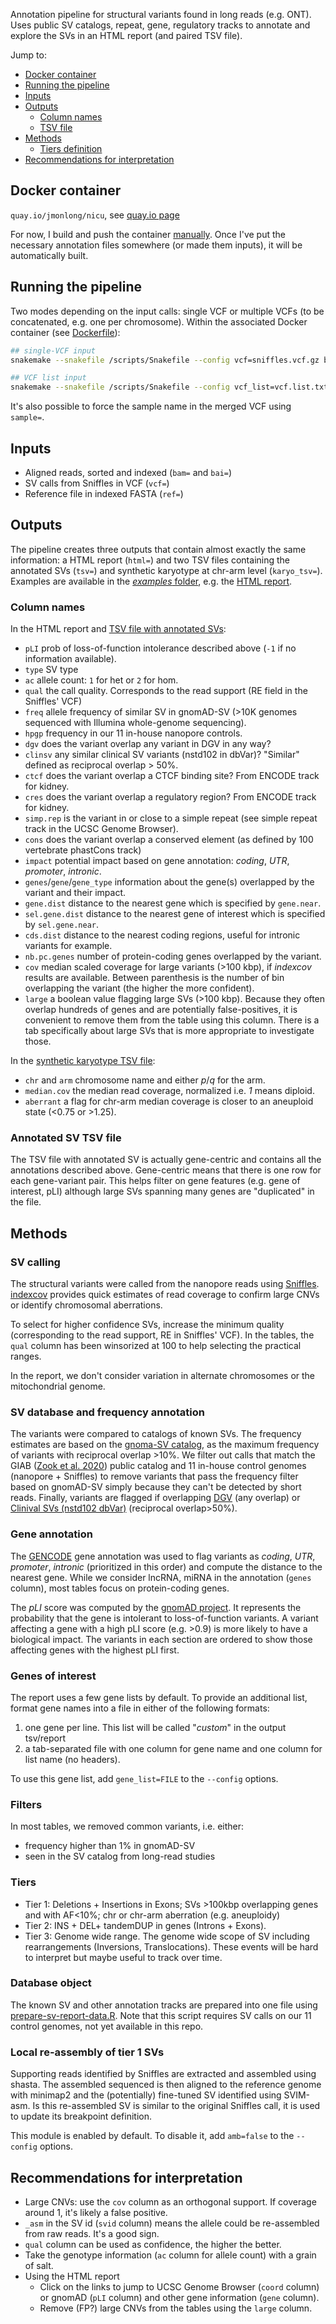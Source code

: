 Annotation pipeline for structural variants found in long reads (e.g. ONT). 
Uses public SV catalogs, repeat, gene, regulatory tracks to annotate and explore the SVs in an HTML report (and paired TSV file).

Jump to:
- [Docker container](#docker-container)
- [Running the pipeline](#running-the-pipeline)
- [Inputs](#inputs)
- [Outputs](#outputs)
    - [Column names](#column-names)
    - [TSV file](#tsv-file)
- [Methods](#methods)
    - [Tiers definition](#tiers)
- [Recommendations for interpretation](#recommendations-for-interpretation)

## Docker container

`quay.io/jmonlong/nicu`, see [quay.io page](https://quay.io/repository/jmonlong/svnicu)

For now, I build and push the container [manually](buil_docker.sh). 
Once I've put the necessary annotation files somewhere (or made them inputs), it will be automatically built.

## Running the pipeline

Two modes depending on the input calls: single VCF or multiple VCFs (to be concatenated, e.g. one per chromosome).
Within the associated Docker container (see [Dockerfile](Dockerfile)):

```sh
## single-VCF input
snakemake --snakefile /scripts/Snakefile --config vcf=sniffles.vcf.gz bam=reads.bam bai=reads.bam.bai ref=hg37.fa html=sv-report.html tsv=sv-annotated.tsv karyo_tsv=chr-arm-karyotype.tsv --cores 2

## VCF list input
snakemake --snakefile /scripts/Snakefile --config vcf_list=vcf.list.txt bam=reads.bam bai=reads.bam.bai ref=hg37.fa html=sv-report.html tsv=sv-annotated.tsv karyo_tsv=chr-arm-karyotype.tsv --cores 2
```

It's also possible to force the sample name in the merged VCF using `sample=`.

## Inputs

- Aligned reads, sorted and indexed (`bam=` and `bai=`)
- SV calls from Sniffles in VCF (`vcf=`)
- Reference file in indexed FASTA (`ref=`)

## Outputs

The pipeline creates three outputs that contain almost exactly the same information: a HTML report (`html=`) and two TSV files containing the annotated SVs (`tsv=`) and synthetic karyotype at chr-arm level (`karyo_tsv=`).
Examples are available in the [*examples* folder](examples), e.g. the [HTML report](examples/sv-report.html).

### Column names

In the HTML report and [TSV file with annotated SVs](examples/sv-annotated.tsv):

- `pLI` prob of  loss-of-function intolerance described above (`-1` if no information available).
- `type` SV type
- `ac` allele count: `1` for het or `2` for hom.
- `qual` the call quality. Corresponds to the read support (RE field in the Sniffles' VCF)
- `freq` allele frequency of similar SV in gnomAD-SV (>10K genomes sequenced with Illumina whole-genome sequencing).
- `hpgp` frequency in our 11 in-house nanopore controls.
- `dgv` does the variant overlap any variant in DGV in any way?
- `clinsv` any similar clinical SV variants (nstd102 in dbVar)? "Similar" defined as reciprocal overlap > 50%.
- `ctcf` does the variant overlap a CTCF binding site? From ENCODE track for kidney.
- `cres` does the variant overlap a regulatory region? From ENCODE track for kidney.
- `simp.rep` is the variant in or close to a simple repeat (see simple repeat track in the UCSC Genome Browser).
- `cons` does the variant overlap a conserved element (as defined by 100 vertebrate phastCons track)
- `impact` potential impact based on gene annotation: *coding*, *UTR*, *promoter*, *intronic*.
- `genes`/`gene`/`gene_type` information about the gene(s) overlapped by the variant and their impact.
- `gene.dist` distance to the nearest gene which is specified by `gene.near`.
- `sel.gene.dist` distance to the nearest gene of interest which is specified by `sel.gene.near`.
- `cds.dist` distance to the nearest coding regions, useful for intronic variants for example.
- `nb.pc.genes` number of protein-coding genes overlapped by the variant.
- `cov` median scaled coverage for large variants (>100 kbp), if *indexcov* results are available. Between parenthesis is the number of bin overlapping the variant (the higher the more confident).
- `large` a boolean value flagging large SVs (>100 kbp). Because they often overlap hundreds of genes and are potentially false-positives, it is convenient to remove them from the table using this column. There is a tab specifically about large SVs that is more appropriate to investigate those.

In the [synthetic karyotype TSV file](examples/chr-arm-karyotype.tsv):

- `chr` and `arm` chromosome name and either *p*/*q* for the arm.
- `median.cov` the median read coverage, normalized i.e. *1* means diploid.
- `aberrant` a flag for chr-arm median coverage is closer to an aneuploid state (<0.75 or >1.25).


### Annotated SV TSV file

The TSV file with annotated SV is actually gene-centric and contains all the annotations described above.
Gene-centric means that there is one row for each gene-variant pair.
This helps filter on gene features (e.g. gene of interest, pLI) although large SVs spanning many genes are "duplicated" in the file.


## Methods

### SV calling 

The structural variants were called from the nanopore reads using [Sniffles](https://github.com/fritzsedlazeck/Sniffles).
[indexcov](https://github.com/brentp/goleft/tree/master/indexcov) provides quick estimates of read coverage to confirm large CNVs or identify chromosomal aberrations. 

To select for higher confidence SVs, increase the minimum quality (corresponding to the read support, RE in Sniffles' VCF). 
In the tables, the `qual` column has been winsorized at 100 to help selecting the practical ranges.

In the report, we don't consider variation in alternate chromosomes or the mitochondrial genome.

### SV database and frequency annotation

The variants were compared to catalogs of known SVs.
The frequency estimates are based on the [gnoma-SV catalog](https://macarthurlab.org/2019/03/20/structural-variants-in-gnomad/), as the maximum frequency of variants with reciprocal overlap >10%.
We filter out calls that match the GIAB ([Zook et al. 2020](https://pubmed.ncbi.nlm.nih.gov/32541955/)) public catalog and 11 in-house control genomes (nanopore + Sniffles) to remove variants that pass the frequency filter based on gnomAD-SV simply because they can't be detected by short reads.
Finally, variants are flagged if overlapping [DGV](http://dgv.tcag.ca/dgv/app/home) (any overlap) or [Clinival SVs (nstd102 dbVar)](https://www.ncbi.nlm.nih.gov/dbvar/studies/nstd102/) (reciprocal overlap>50%).

### Gene annotation

The [GENCODE](https://www.gencodegenes.org/) gene annotation was used to flag variants as *coding*, *UTR*, *promoter*, *intronic* (prioritized in this order) and compute the distance to the nearest gene.
While we consider lncRNA, miRNA in the annotation (`genes` column), most tables focus on protein-coding genes.

The *pLI* score was computed by the [gnomAD project](https://gnomad.broadinstitute.org/).
It represents the probability that the gene is intolerant to loss-of-function variants.
A variant affecting a gene with a high pLI score (e.g. >0.9) is more likely to have a biological impact.
The variants in each section are ordered to show those affecting genes with the highest pLI first.

### Genes of interest

The report uses a few gene lists by default.
To provide an additional list, format gene names into a file in either of the following formats:

1. one gene per line. This list will be called "*custom*" in the output tsv/report
2. a tab-separated file with one column for gene name and one column for list name (no headers).

To use this gene list, add `gene_list=FILE` to the `--config` options.

### Filters

In most tables, we removed common variants, i.e. either:

- frequency higher than 1% in gnomAD-SV
- seen in the SV catalog from long-read studies

### Tiers

- Tier 1: Deletions + Insertions in Exons; SVs >100kbp overlapping genes and with AF<10%; chr or chr-arm aberration (e.g. aneuploidy)
- Tier 2: INS + DEL+ tandemDUP in genes (Introns + Exons).
- Tier 3: Genome wide range. The genome wide scope of SV including rearrangements (Inversions, Translocations). These events will be hard to interpret but maybe useful to track over time. 

### Database object

The known SV and other annotation tracks are prepared into one file using [prepare-sv-report-data.R](prepare-sv-report-data.R). 
Note that this script requires SV calls on our 11 control genomes, not yet available in this repo.

### Local re-assembly of tier 1 SVs

Supporting reads identified by Sniffles are extracted and assembled using shasta. 
The assembled sequenced is then aligned to the reference genome with minimap2 and the (potentially) fine-tuned SV identified using SVIM-asm.
Is this re-assembled SV is similar to the original Sniffles call, it is used to update its breakpoint definition.

This module is enabled by default.
To disable it, add `amb=false` to the `--config` options.

## Recommendations for interpretation

- Large CNVs: use the `cov` column as an orthogonal support. If coverage around 1, it's likely a false positive.
- `_asm` in the SV id (`svid` column) means the allele could be re-assembled from raw reads. It's a good sign.
- `qual` column can be used as confidence, the higher the better.
- Take the genotype information (`ac` column for allele count) with a grain of salt.
- Using the HTML report
    - Click on the links to jump to UCSC Genome Browser (`coord` column) or gnomAD (`pLI` column) and other gene information (`gene` column).
    - Remove (FP?) large CNVs from the tables using the `large` column. 
